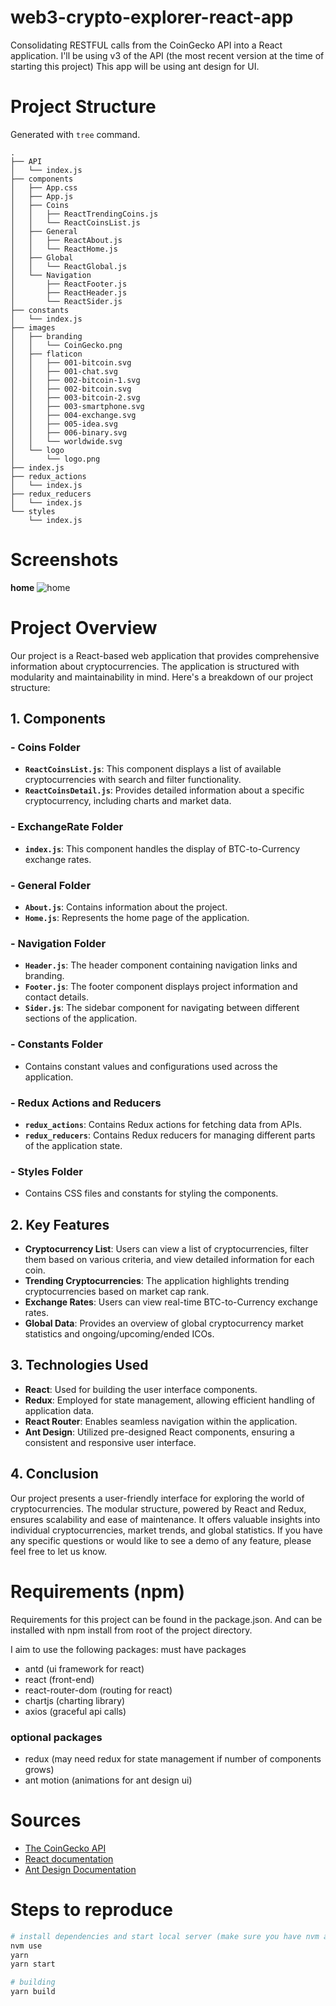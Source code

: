 # web3-crypto-explorer-react-app
Consolidating RESTFUL calls from the CoinGecko API into a React application. I'll be using v3 of the API (the most recent version at the time of starting this project) This app will be using ant design for UI.
# Project Structure
Generated with `tree` command.
```
.
├── API
│   └── index.js
├── components
│   ├── App.css
│   ├── App.js
│   ├── Coins
│   │   ├── ReactTrendingCoins.js
│   │   └── ReactCoinsList.js
│   ├── General
│   │   ├── ReactAbout.js
│   │   └── ReactHome.js
│   ├── Global
│   │   └── ReactGlobal.js
│   └── Navigation
│       ├── ReactFooter.js
│       ├── ReactHeader.js
│       └── ReactSider.js
├── constants
│   └── index.js
├── images
│   ├── branding
│   │   └── CoinGecko.png
│   ├── flaticon
│   │   ├── 001-bitcoin.svg
│   │   ├── 001-chat.svg
│   │   ├── 002-bitcoin-1.svg
│   │   ├── 002-bitcoin.svg
│   │   ├── 003-bitcoin-2.svg
│   │   ├── 003-smartphone.svg
│   │   ├── 004-exchange.svg
│   │   ├── 005-idea.svg
│   │   ├── 006-binary.svg
│   │   └── worldwide.svg
│   └── logo
│       └── logo.png
├── index.js
├── redux_actions
│   └── index.js
├── redux_reducers
│   └── index.js
└── styles
    └── index.js
```

# Screenshots

**home**
![home]()

# Project Overview

Our project is a React-based web application that provides comprehensive information about cryptocurrencies. The application is structured with modularity and maintainability in mind. Here's a breakdown of our project structure:

## 1. **Components**

### - **Coins Folder**
   - **`ReactCoinsList.js`**: This component displays a list of available cryptocurrencies with search and filter functionality.
   - **`ReactCoinsDetail.js`**: Provides detailed information about a specific cryptocurrency, including charts and market data.

### - **ExchangeRate Folder**
   - **`index.js`**: This component handles the display of BTC-to-Currency exchange rates.

### - **General Folder**
   - **`About.js`**: Contains information about the project.
   - **`Home.js`**: Represents the home page of the application.

### - **Navigation Folder**
   - **`Header.js`**: The header component containing navigation links and branding.
   - **`Footer.js`**: The footer component displays project information and contact details.
   - **`Sider.js`**: The sidebar component for navigating between different sections of the application.

### - **Constants Folder**
   - Contains constant values and configurations used across the application.

### - **Redux Actions and Reducers**
   - **`redux_actions`**: Contains Redux actions for fetching data from APIs.
   - **`redux_reducers`**: Contains Redux reducers for managing different parts of the application state.

### - **Styles Folder**
   - Contains CSS files and constants for styling the components.

## 2. **Key Features**

- **Cryptocurrency List**: Users can view a list of cryptocurrencies, filter them based on various criteria, and view detailed information for each coin.
- **Trending Cryptocurrencies**: The application highlights trending cryptocurrencies based on market cap rank.
- **Exchange Rates**: Users can view real-time BTC-to-Currency exchange rates.
- **Global Data**: Provides an overview of global cryptocurrency market statistics and ongoing/upcoming/ended ICOs.

## 3. **Technologies Used**

- **React**: Used for building the user interface components.
- **Redux**: Employed for state management, allowing efficient handling of application data.
- **React Router**: Enables seamless navigation within the application.
- **Ant Design**: Utilized pre-designed React components, ensuring a consistent and responsive user interface.

## 4. **Conclusion**

Our project presents a user-friendly interface for exploring the world of cryptocurrencies. The modular structure, powered by React and Redux, ensures scalability and ease of maintenance. It offers valuable insights into individual cryptocurrencies, market trends, and global statistics. If you have any specific questions or would like to see a demo of any feature, please feel free to let us know.

# Requirements (npm)
Requirements for this project can be found in the package.json. And can be installed with npm install from root of the project directory.

I aim to use the following packages: must have packages

- antd (ui framework for react)
- react (front-end)
- react-router-dom (routing for react)
- chartjs (charting library)
- axios (graceful api calls)
  
### optional packages

- redux (may need redux for state management if number of components grows)
- ant motion (animations for ant design ui)


# Sources
- [The CoinGecko API](https://www.coingecko.com/en/api#)
- [React documentation](https://reactjs.org/docs/getting-started.html)
- [Ant Design Documentation](https://ant.design/docs/react/introduce)

# Steps to reproduce

```sh
# install dependencies and start local server (make sure you have nvm and yarn installed beforehand)
nvm use
yarn
yarn start

# building
yarn build
```
